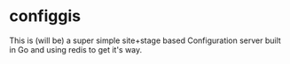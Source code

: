 # configgis

This is (will be) a super simple site+stage based Configuration server built in Go and using redis to get it's way.


